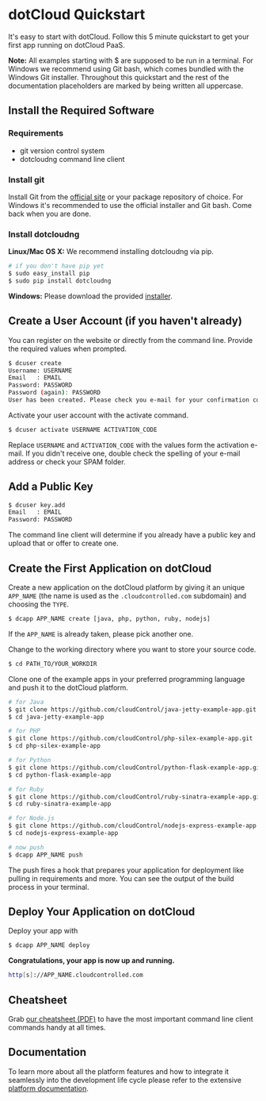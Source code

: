 # dotCloud Quickstart

It's easy to start with dotCloud. Follow this 5 minute quickstart to get your first app running on dotCloud PaaS.

**Note:** All examples starting with $ are supposed to be run in a terminal. For Windows we recommend using Git bash, which comes bundled with the Windows Git installer. Throughout this quickstart and the rest of the documentation placeholders are marked by being written all uppercase.

## Install the Required Software

### Requirements

* git version control system
* dotcloudng command line client

### Install git

Install Git from the [official site](http://git-scm.com/) or your package repository of choice. For Windows it's recommended to use the official installer and Git bash. Come back when you are done.

### Install dotcloudng

**Linux/Mac OS X:** We recommend installing dotcloudng via pip.

~~~bash
# if you don't have pip yet
$ sudo easy_install pip
$ sudo pip install dotcloudng
~~~

**Windows:** Please download the provided [installer](https://download.dotcloudapp.com/windows).

## Create a User Account (if you haven't already)

You can register on the website or directly from the command line. Provide the required values when prompted.

~~~bash
$ dcuser create
Username: USERNAME
Email   : EMAIL
Password: PASSWORD
Password (again): PASSWORD
User has been created. Please check you e-mail for your confirmation code.
~~~

Activate your user account with the activate command.

~~~bash
$ dcuser activate USERNAME ACTIVATION_CODE
~~~

Replace `USERNAME` and `ACTIVATION_CODE` with the values form the activation e-mail. If you didn't receive one, double check the spelling of your e-mail address or check your SPAM folder.

## Add a Public Key

~~~bash
$ dcuser key.add
Email   : EMAIL
Password: PASSWORD
~~~

The command line client will determine if you already have a public key and upload that or offer to create one.

## Create the First Application on dotCloud

Create a new application on the dotCloud platform by giving it an unique `APP_NAME` (the name is used as the `.cloudcontrolled.com` subdomain) and choosing the `TYPE`.

~~~bash
$ dcapp APP_NAME create [java, php, python, ruby, nodejs]
~~~

If the `APP_NAME` is already taken, please pick another one.

Change to the working directory where you want to store your source code.

~~~bash
$ cd PATH_TO/YOUR_WORKDIR
~~~

Clone one of the example apps in your preferred programming language and push it to the dotCloud platform.

~~~bash
# for Java
$ git clone https://github.com/cloudControl/java-jetty-example-app.git
$ cd java-jetty-example-app

# for PHP
$ git clone https://github.com/cloudControl/php-silex-example-app.git
$ cd php-silex-example-app

# for Python
$ git clone https://github.com/cloudControl/python-flask-example-app.git
$ cd python-flask-example-app

# for Ruby
$ git clone https://github.com/cloudControl/ruby-sinatra-example-app.git
$ cd ruby-sinatra-example-app

# for Node.js
$ git clone https://github.com/cloudControl/nodejs-express-example-app.git
$ cd nodejs-express-example-app

# now push
$ dcapp APP_NAME push
~~~

The push fires a hook that prepares your application for deployment like pulling in requirements and more. You can see the output of the build process in your terminal.

## Deploy Your Application on dotCloud

Deploy your app with

~~~bash
$ dcapp APP_NAME deploy
~~~

**Congratulations, your app is now up and running.**

~~~bash
http[s]://APP_NAME.cloudcontrolled.com
~~~

## Cheatsheet

Grab [our cheatsheet (PDF)](/dev-center/dotcloudng_cheatsheet.pdf) to have the most important command line client commands handy at all times.

## Documentation

To learn more about all the platform features and how to integrate it seamlessly into the development life cycle please refer to the extensive [platform documentation](https://next.dotcloud.com/dev-center/platform-documentation).
